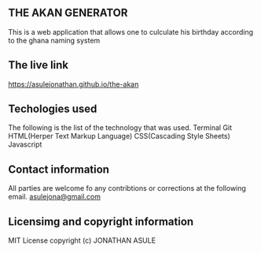 ## THE AKAN GENERATOR
This is a web application that allows one to culculate his birthday according to the ghana naming system
## The live link
https://asulejonathan.github.io/the-akan
## Techologies used
The following is the list of the technology that was used.
Terminal
Git
HTML(Herper Text Markup Language)
CSS(Cascading Style Sheets)
Javascript
## Contact information
All parties are welcome fo any contribtions or corrections at the following email.
asulejona@gmail.com
## Licensimg and copyright information
MIT License 
copyright (c) JONATHAN ASULE


